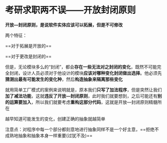 # 考研求职两不误——开放封闭原则

**开放—封闭原则，是说软件实体应该可以拓展，但是不可修改**

两个特征：

==对于拓展是开放的==

==对于更改是封闭的==

但是，无论模块多么的“封闭”，都会**存在一些无法对之封闭的变化**，既然不可能完全封闭，设计人员必须对于他设计的模块**应该对哪种变化封闭做出选择**。他必须先**猜测出最有可能发生的变化种**，然后**构造抽象来隔离那些变化**

就用简单工厂模式的案例来说明就是，原本我们**只写了加法程序**，但是突然让我们**加了减法功能**，这就**违反了开放—封闭原则**，此时我们就要想到，之后可能还有**别的运算要加入**，所以我们就要考虑**重构这部分代码**，这就是开放—封闭原则精髓所在

越早知道可能发生的变化，创建正确的抽象就越简单

注意点：对程序中每一个部分都刻意地进行抽象同样不是一个好主意，==拒绝不成熟地抽象和抽象本身一样重要(过犹不及)==

